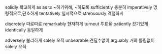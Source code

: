 solidly 확고하게
as as to ~하기위해, ~하도록
sufficiently 충분히
imperatively 명령적으로,단호하게
tentatively 일시적으로
strenuously 격렬하게

discretely 따로따로
remarkably 현저하게
turnout 투표율
patiently 끈기있게
identically 동일하게

adversely 불리하게
solely 오직
unbearable 견딜수없이
arguably 거의 틀림없이
solely 오직

